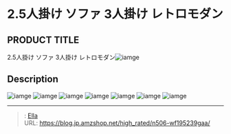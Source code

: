 # 2.5人掛け ソファ 3人掛け レトロモダン


## PRODUCT TITLE 

2.5人掛け ソファ 3人掛け レトロモダン![iamge](https://b2bfiles1.gigab2b.cn/image/wkseller/7404/20220517_5d999e58e86b10bb5ac4ad4b4d96ccb3.jpg)

## Description











![iamge](https://b2bfiles1.gigab2b.cn/image/wkseller/7404/20220517_6388b176cbffedafe22ed8643b35e168.jpg)
![iamge](https://b2bfiles1.gigab2b.cn/image/wkseller/7404/20220517_cad3db9b1a9757c69961d494712a6dd2.jpg)
![iamge](https://b2bfiles1.gigab2b.cn/image/wkseller/7404/20220517_3672eaacdd0192fa901b01f7f3933572.jpg)
![iamge](https://b2bfiles1.gigab2b.cn/image/wkseller/7404/20220517_2373cf6fc8711203ba2fedf6ee76e6d6.jpg)
![iamge](https://b2bfiles1.gigab2b.cn/image/wkseller/7404/20220517_d114df0551853ebae418bbc3856e1bfc.jpg)
![iamge](https://b2bfiles1.gigab2b.cn/image/wkseller/7404/20220517_2a032819d09feeadda617a57f5bf2197.jpg)
![iamge](nan)


---

> : [Ella](https://blog.jp.amzshop.net/)  
> URL: https://blog.jp.amzshop.net/high_rated/n506-wf195239gaa/  


